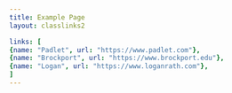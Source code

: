 ```yaml
---
title: Example Page
layout: classlinks2

links: [
{name: "Padlet", url: "https://www.padlet.com"},
{name: "Brockport", url: "https://www.brockport.edu"},
{name: "Logan", url: "https://www.loganrath.com"},
]    
---
```

